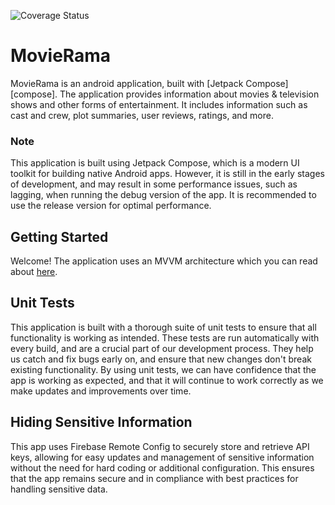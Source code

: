 ![Coverage Status](https://s3.amazonaws.com/assets.coveralls.io/badges/coveralls_19.svg)

# MovieRama

MovieRama is an android application, built with [Jetpack Compose][compose]. The application provides
information about movies &amp; television shows and other forms of entertainment. It includes
information such as cast and crew, plot summaries, user reviews, ratings, and more.

### Note

This application is built using Jetpack Compose, which is a modern UI toolkit for building native
Android apps. However, it is still in the early stages of development, and may result in some
performance issues, such as lagging, when running the debug version of the app. It is recommended to
use the release version for optimal performance.

## Getting Started

Welcome! The application uses an MVVM architecture which you can read about [here](documentation/Architecture.md). 


## Unit Tests

This application is built with a thorough suite of unit tests to ensure that all functionality is working as intended. These tests are run automatically with every build, and are a crucial part of our development process. They help us catch and fix bugs early on, and ensure that new changes don't break existing functionality. By using unit tests, we can have confidence that the app is working as expected, and that it will continue to work correctly as we make updates and improvements over time.

## Hiding Sensitive Information

This app uses Firebase Remote Config to securely store and retrieve API keys, allowing for easy
updates and management of sensitive information without the need for hard coding or additional
configuration. This ensures that the app remains secure and in compliance with best practices for
handling sensitive data.
